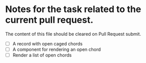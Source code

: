 # Notes for the task related to the current pull request.

The content of this file should be cleared on Pull Request submit.

- [ ] A record with open caged chords
- [ ] A component for rendering an open chord
- [ ] Render a list of open chords